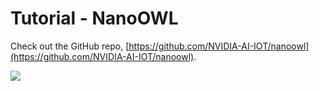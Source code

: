 # Tutorial - NanoOWL 

Check out the GitHub repo, [https://github.com/NVIDIA-AI-IOT/nanoowl](https://github.com/NVIDIA-AI-IOT/nanoowl).

![](https://raw.githubusercontent.com/NVIDIA-AI-IOT/nanoowl/main/assets/tree_predict_out.jpg)